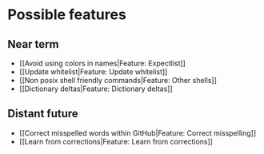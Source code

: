 # Possible features

## Near term
* [[Avoid using colors in names|Feature: Expectlist]]
* [[Update whitelist|Feature: Update whitelist]]
* [[Non posix shell friendly commands|Feature: Other shells]]
* [[Dictionary deltas|Feature: Dictionary deltas]]


## Distant future

* [[Correct misspelled words within GitHub|Feature: Correct misspelling]]
* [[Learn from corrections|Feature: Learn from corrections]]